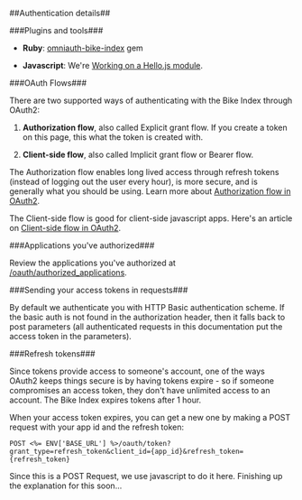 ##Authentication details##

###Plugins and tools###

- **Ruby**: [omniauth-bike-index](https://github.com/bikeindex/omniauth-bike-index) gem

- **Javascript**: We're [Working on a Hello.js module](https://github.com/MrSwitch/hello.js/pull/190).


###OAuth Flows###

There are two supported ways of authenticating with the Bike Index through OAuth2:

1. **Authorization flow**, also called Explicit grant flow. If you create a token on this page, this what the token is created with.

2. **Client-side flow**, also called Implicit grant flow or Bearer flow.


The Authorization flow enables long lived access through refresh tokens (instead of logging out the user every hour), is more secure, and is generally what you should be using. Learn more about [Authorization flow in OAuth2](http://labs.hybris.com/2012/06/01/oauth2-authorization-code-flow).

The Client-side flow is good for client-side javascript apps. Here's an article on [Client-side flow in OAuth2](http://labs.hybris.com/2012/06/05/oauth2-the-implicit-flow-aka-as-the-client-side-flow/).

###Applications you've authorized###

Review the applications you've authorized at [/oauth/authorized_applications](/oauth/authorized_applications).

###Sending your access tokens in requests###

By default we authenticate you with HTTP Basic authentication scheme. If the basic auth is not found in the authorization header, then it falls back to post parameters (all authenticated requests in this documentation put the access token in the parameters).


###Refresh tokens###

Since tokens provide access to someone's account, one of the ways OAuth2 keeps things secure is by having tokens expire - so if someone compromises an access token, they don't have unlimited access to an account. The Bike Index expires tokens after 1 hour.

When your access token expires, you can get a new one by making a POST request with your app id and the refresh token:

    POST <%= ENV['BASE_URL'] %>/oauth/token?grant_type=refresh_token&client_id={app_id}&refresh_token={refresh_token}

Since this is a POST Request, we use javascript to do it here. Finishing up the explanation for this soon...

<!-- 
    $.ajax({
      type: "POST",
      url: "<%= ENV['BASE_URL'] %>",
      data: {
        "code": "@access_code",
        "client_secret": "@applicationsecret}",
        "client_id": "@applicationuid}",
        "grant_type": "authorization_code",
        "redirect_uri": authorize_documentation_index_url
      },
      success: function(data, textStatus, jqXHR) {
        $('#access_grant_response').text(JSON.stringify(data,undefined,2));
      },
      error: function(data, textStatus, jqXHR) {
        $('#access_grant_response').text(JSON.stringify(data, void 0, 2));
      }
    });
 -->